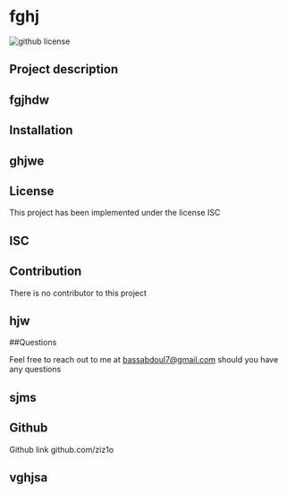 # fghj
![github license](https://img.shields.io/badge/license-ISC)

## Project description 

## fgjhdw

## Installation
  
## ghjwe

## License

This project has been implemented under the license ISC

## ISC
  
## Contribution

There is no contributor to this project

## hjw

##Questions

Feel free to reach out to me at bassabdoul7@gmail.com should you have any questions

## sjms
  
## Github

Github link github.com/ziz1o

## vghjsa
  
